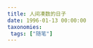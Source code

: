 ```yaml
---
title: 人间凑数的日子
date: 1996-01-13 00:00:00
taxonomies:
 tags: ["随笔"]
---
```


<html>
	<body>
		<script LANGUAGE="JavaScript">
		var s1 = '1996-01-13';
		s1 = new Date(s1.replace(/-/g, "/"));
		s2 = new Date();//当前日期
		var days = s2.getTime() - s1.getTime();
		var today = new Date();
		var time = parseInt(days / (1000 * 60 * 60 * 24));
		var yearsDiff = today.getFullYear() - s1.getFullYear();
		document.write("<center>这是我在人间的第 " + yearsDiff + " 个年头</center>");
		document.write("<center>也是在人间凑数的第 ",time," 天</center>");
		</script>
	</body>
</html>
</html>